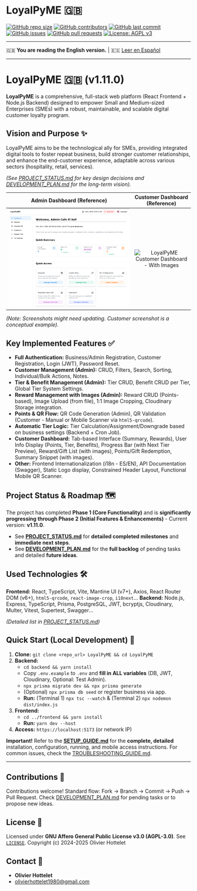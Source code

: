 # LoyalPyME 🇬🇧

[![GitHub repo size](https://img.shields.io/github/repo-size/R3v180/LoyalPyME?style=flat-square)](https://github.com/R3v180/LoyalPyME)
[![GitHub contributors](https://img.shields.io/github/contributors/R3v180/LoyalPyME?style=flat-square)](https://github.com/R3v180/LoyalPyME/graphs/contributors)
[![GitHub last commit](https://img.shields.io/github/last-commit/R3v180/LoyalPyME?style=flat-square)](https://github.com/R3v180/LoyalPyME/commits/main)
[![GitHub issues](https://img.shields.io/github/issues/R3v180/LoyalPyME?style=flat-square)](https://github.com/R3v180/LoyalPyME/issues)
[![GitHub pull requests](https://img.shields.io/github/issues-pr/R3v180/LoyalPyME?style=flat-square)](https://github.com/R3v180/LoyalPyME/pulls)
[![License: AGPL v3](https://img.shields.io/badge/License-AGPL%20v3-blue.svg?style=flat-square)](https://www.gnu.org/licenses/agpl-3.0)

---

🇬🇧 **You are reading the English version.** | 🇪🇸 [Leer en Español](README.es.md)

---

# LoyalPyME 🇬🇧 (v1.11.0)

**LoyalPyME** is a comprehensive, full-stack web platform (React Frontend + Node.js Backend) designed to empower Small and Medium-sized Enterprises (SMEs) with a robust, maintainable, and scalable digital customer loyalty program.

## Vision and Purpose ✨

LoyalPyME aims to be the technological ally for SMEs, providing integrated digital tools to foster repeat business, build stronger customer relationships, and enhance the end-customer experience, adaptable across various sectors (hospitality, retail, services).

_(See [PROJECT_STATUS.md](./PROJECT_STATUS.md) for key design decisions and [DEVELOPMENT_PLAN.md](./DEVELOPMENT_PLAN.md) for the long-term vision)._

|                                   Admin Dashboard (Reference)                                   |                                          Customer Dashboard (Reference)                                          |
| :---------------------------------------------------------------------------------------------: | :--------------------------------------------------------------------------------------------------------------: |
| <img src="images/SC_LoyalPyME.png" alt="LoyalPyME Admin Dashboard - Desktop View" width="100%"> | <img src="images/SC_LoyalPyME_Customer_v1.11.png" alt="LoyalPyME Customer Dashboard - With Images" width="100%"> |

_(Note: Screenshots might need updating. Customer screenshot is a conceptual example)._

## Key Implemented Features ✅

- **Full Authentication:** Business/Admin Registration, Customer Registration, Login (JWT), Password Reset.
- **Customer Management (Admin):** CRUD, Filters, Search, Sorting, Individual/Bulk Actions, Notes.
- **Tier & Benefit Management (Admin):** Tier CRUD, Benefit CRUD per Tier, Global Tier System Settings.
- **Reward Management with Images (Admin):** Reward CRUD (Points-based), Image Upload (from file), 1:1 Image Cropping, Cloudinary Storage integration.
- **Points & QR Flow:** QR Code Generation (Admin), QR Validation (Customer - Manual or Mobile Scanner via `html5-qrcode`).
- **Automatic Tier Logic:** Tier Calculation/Assignment/Downgrade based on business settings (Backend + Cron Job).
- **Customer Dashboard:** Tab-based Interface (Summary, Rewards), User Info Display (Points, Tier, Benefits), Progress Bar (with Next Tier Preview), Reward/Gift List (with images), Points/Gift Redemption, Summary Snippet (with images).
- **Other:** Frontend Internationalization (i18n - ES/EN), API Documentation (Swagger), Static Logo display, Constrained Header Layout, Functional Mobile QR Scanner.

## Project Status & Roadmap 🗺️

The project has completed **Phase 1 (Core Functionality)** and is **significantly progressing through Phase 2 (Initial Features & Enhancements)** - Current version: **v1.11.0**.

- See **[PROJECT_STATUS.md](./PROJECT_STATUS.md)** for **detailed completed milestones** and **immediate next steps**.
- See **[DEVELOPMENT_PLAN.md](./DEVELOPMENT_PLAN.md)** for the **full backlog** of pending tasks and detailed **future ideas**.

## Used Technologies 🛠️

**Frontend:** React, TypeScript, Vite, Mantine UI (v7+), Axios, React Router DOM (v6+), `html5-qrcode`, `react-image-crop`, `i18next`...
**Backend:** Node.js, Express, TypeScript, Prisma, PostgreSQL, JWT, bcryptjs, Cloudinary, Multer, Vitest, Supertest, Swagger...

_(Detailed list in [PROJECT_STATUS.md](./PROJECT_STATUS.md))_

## Quick Start (Local Development) 🚀

1.  **Clone:** `git clone <repo_url> LoyalPyME && cd LoyalPyME`
2.  **Backend:**
    - `cd backend && yarn install`
    - Copy `.env.example` to `.env` and **fill in ALL variables** (DB, JWT, Cloudinary, Optional: Test Admin).
    - `npx prisma migrate dev && npx prisma generate`
    - (Optional) `npx prisma db seed` or register business via app.
    - **Run:** (Terminal 1) `npx tsc --watch` & (Terminal 2) `npx nodemon dist/index.js`
3.  **Frontend:**
    - `cd ../frontend && yarn install`
    - **Run:** `yarn dev --host`
4.  **Access:** `https://localhost:5173` (or network IP)

**Important!** Refer to the **[SETUP_GUIDE.md](./SETUP_GUIDE.md)** for the **complete, detailed** installation, configuration, running, and mobile access instructions. For common issues, check the [TROUBLESHOOTING_GUIDE.md](./TROUBLESHOOTING_GUIDE.md).

---

## Contributions 🤝

Contributions welcome! Standard flow: Fork -> Branch -> Commit -> Push -> Pull Request. Check [DEVELOPMENT_PLAN.md](./DEVELOPMENT_PLAN.md) for pending tasks or to propose new ideas.

## License 📜

Licensed under **GNU Affero General Public License v3.0 (AGPL-3.0)**. See [`LICENSE`](./LICENSE).
Copyright (c) 2024-2025 Olivier Hottelet

## Contact 📧

- **Olivier Hottelet**
- olivierhottelet1980@gmail.com
